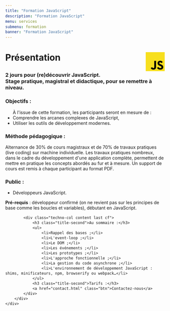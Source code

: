 ```yaml
---
title: "Formation JavaScript"
description: "Formation JavaScript"
menu: services
submenu: formation
banner: "Formation JavaScript"
---
```

<div class="techno-logo">
	<div class="wrap cf">
		<div class="inner">
			<h3 style="font-size:2em;">
				<img src="img/logo-javascript.svg" alt="JavaScript" style="width:60px;float:right;">
				Présentation
			</h3>
		</div>
	</div>
</div>

<section class="section">
	<div class="wrap cf">
		<div class="inner">
			<h3 class="title-second">2 jours pour (re)découvrir JavaScript.<br>Stage pratique, magistral et didactique, pour se remettre à niveau.</h3>
			<div class="techno-col content cf">
				<h3 class="title-second">Objectifs :</h3>
				<ul>À l'issue de cette formation, les participants seront en mesure de :
					<li>Comprendre les arcanes complexes de JavaScript,</li>
					<li>Utiliser les outils de développement modernes.</li>
				</ul>
				<h3 class="title-second">Méthode pédagogique :</h3>
				<p>Alternance de 30% de cours magistraux et de 70% de travaux pratiques (live coding) sur machine individuelle. Les travaux pratiques nombreux, dans le cadre du développement d'une application complète, permettent de mettre en pratique les concepts abordés au fur et à mesure. Un support de cours est remis à chaque participant au format PDF.</p>
				<h3 class="title-second">Public :</h3>
				<ul>
					<li>Développeurs JavaScript.</li>
				</ul>
				<p><strong>Pré-requis</strong> : développeur confirmé (on ne revient pas sur les principes de base comme les boucles et variables), débutant en JavaScript.</p>
			</div>

			<div class="techno-col content last cf">
				<h3 class="title-second">Au sommaire :</h3>
				<ul>
					<li>Rappel des bases ;</li>
					<li>L'event-loop ;</li>
					<li>Le DOM ;</li>
					<li>Les événements ;</li>
					<li>Les prototypes ;</li>
					<li>L'approche fonctionnelle ;</li>
					<li>La gestion du code asynchrone ;</li>
					<li>L'environnement de développement JavaScript : shims, minificateurs, npm, browserify ou webpack…</li>
				</ul>
				<h3 class="title-second">Tarifs :</h3>
				<a href="contact.html" class="btn">Contactez-nous</a>
			</div>
		</div>
	</div>
</section>
